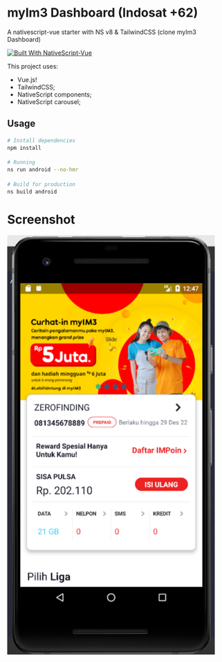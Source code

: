 # myIm3 Dashboard (Indosat +62)
A nativescript-vue starter with NS v8 & TailwindCSS (clone myIm3 Dashboard)

[![Built With NativeScript-Vue](https://img.shields.io/badge/built_with-nativescript--vue-42B883.svg)](https://nativescript-vue.org/#/)

This project uses:

- Vue.js!
- TailwindCSS;
- NativeScript components;
- NativeScript carousel;

## Usage

``` bash
# Install dependencies
npm install

# Running
ns run android --no-hmr

# Build for production
ns build android
```
# Screenshot
<img width="480" alt="java 8 and prio java 8  array review example" src="https://github.com/zerofinding/nativescript-vue-starter-tailwindcss-ns8-myim3/blob/main/ss-ns8vue.png">
